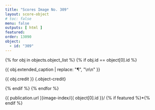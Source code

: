 ```yaml
---
title: "Scores Image No. 309"
layout: score-object
# toc: false
menu: false
outputs: [ html ]
featured: 
order: 13090
object:
  - id: "309"
---
```


{% for obj in objects.object_list %}
{% if obj.id == object[0].id %}

{{ obj.extended_caption | replace: "¶", "\n\n" }}

{{ obj.credit }} {.object-credit}

{% endif %}
{% endfor %}

<div class="object-credit object-url is-print-only">

{{ publication.url }}image-index/{{ object[0].id }}/ {% if featured %}*{% endif %}

</div>
